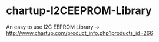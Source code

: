 # chartup-I2CEEPROM-Library
An easy to use I2C EEPROM Library -> http://www.chartup.com/product_info.php?products_id=266
